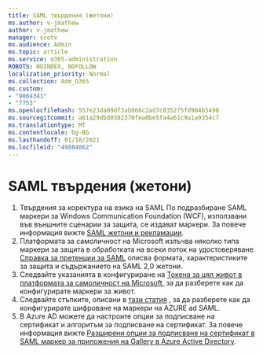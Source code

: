 ```yaml
---
title: SAML твърдения (жетони)
ms.author: v-jmathew
author: v-jmathew
manager: scotv
ms.audience: Admin
ms.topic: article
ms.service: o365-administration
ROBOTS: NOINDEX, NOFOLLOW
localization_priority: Normal
ms.collection: Adm_O365
ms.custom:
- "9004341"
- "7753"
ms.openlocfilehash: 557e23da09df3ab066c2ad7c0352f5fd904b5490
ms.sourcegitcommit: a61a29dbd0382370fea0be5fa4a61c9a1a9354c7
ms.translationtype: MT
ms.contentlocale: bg-BG
ms.lasthandoff: 01/18/2021
ms.locfileid: "49884862"
---
```

# <a name="saml-assertions-tokens"></a>SAML твърдения (жетони)

1. Твърдения за коректура на езика на SAML По подразбиране SAML маркери за Windows Communication Foundation (WCF), използвани във външните сценарии за защита, се издават маркери. За повече информация вижте [SAML жетони и рекламации](https://docs.microsoft.com/dotnet/framework/wcf/feature-details/saml-tokens-and-claims).
2. Платформата за самоличност на Microsoft излъчва няколко типа маркери за защита в обработката на всеки поток на удостоверяване. [Справка за претенции за SAML](https://docs.microsoft.com/azure/active-directory/develop/reference-saml-tokens) описва формата, характеристиките за защита и съдържанието на SAML 2,0 жетони.
3. Следвайте указанията в конфигуриране на [Токена за цял живот в платформата за самоличност на Microsoft,](https://docs.microsoft.com/azure/active-directory/develop/active-directory-configurable-token-lifetimes) за да разберете как да конфигурирате маркери за живот.
4. Следвайте стъпките, описани в [тази статия](https://docs.microsoft.com/azure/active-directory/manage-apps/howto-saml-token-encryption) , за да разберете как да конфигурирате шифроване на маркери на AZURE ad SAML.
5. В Azure AD можете да настроите опции за подписване на сертификат и алгоритъм за подписване на сертификат. За повече информация вижте [Разширени опции за подписване на сертификат в SAML маркер за приложения на Gallery в Azure Active Directory](https://docs.microsoft.com/azure/active-directory/manage-apps/certificate-signing-options).
